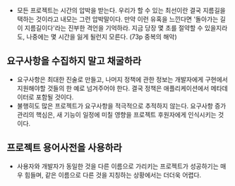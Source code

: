 - 모든 프로젝트는 시간의 압박을 받는다. 우리가 할 수 있는 최선이란 결국 지름길을 택하는 것이라고 내모는 그런 압박말이다. 만약 이런 유혹을 느낀다면 '돌아가는 길이 지름길이다'라는 진부한 격언을 기억하라. 지금 당장 몇 초를 절약할 수 있을지라도, 나중에는 몇 시간을 잃게 될런지 모른다. (73p 중복의 해악)


## 요구사항을 수집하지 말고 채굴하라
- 요구사항은 최대한 진술로 만들고, 나머지 정책에 관한 정보는 개발자에게 구현에서 지원해야할 것들의 한 예로 넘겨주어야 한다. 결국 정책은 애플리케이션에서 메타데이터로 포함될 것이다.
- 불행히도 많은 프로젝트가 요구사항을 적극적으로 추적하지 않는다. 요구사항 증가 관리의 핵심은, 새 기능이 일정에 미칠 영향을 프로젝트 후원자에게 인식시키는 것이다.

## 프로젝트 용어사전을 사용하라
- 사용자와 개발자가 동일한 것을 다른 이름으로 가리키는 프로젝트가 성공하기는 매우 힘들며, 같은 이름으로 다른 것을 지칭하는 상황에서는 더더욱 어렵다.
